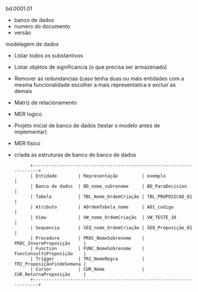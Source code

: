 bd.0001.01
- banco de dados
- numero do documento
- versão

modelagem de dados
- Listar todos os substantivos
- Listar objetos de significancia (o que precisa ser armazenado)
- Remover as redundancias (caso tenha duas ou mais entidades com a mesma funcionalidade
  escolher a mais representatica e excluir as demais
- Matriz de relacionamento
- MER logico
- Projeto inicial de banco de dados (testar o modelo antes de implementar)
- MER fisico
- criada as estruturas de banco de banco de dados

            +---------------------------------------------------------------------+
            | Entidade        | Representação         | exemplo                   |  
            | Banco de dados  | BD_nome_sobrenome     | BD_ParaDecision           |
            | Tabela          | TBL_Nome_OrdemCriação | TBL_PROPOSICAO_01         |                    
            | Atributo        | AOrdemTabela_nome     | A01_codigo                |
            | View            | VW_nome_OrdemCriação  | VW_TESTE_10               |    
            | Sequencia       | SEQ_nome_OrdemCriação | SEQ_Proposição_01         |  
            | Procedure       | PROC_NomeSobrenome    | PROC_InsereProposição     | 
            | Function        | FUNC_NomeSobrenome    | FuncConsultsProposição    |                    
            | Trigger         | TRI_NomeRegra         | TRI_ProposiçãoFindeSemana |                   
            | Cursor          | CUR_Nome              | CUR_RetornaProposição     |                                       
            +---------------------------------------------------------------------+
